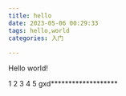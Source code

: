 ```yaml
---
title: hello
date: 2023-05-06 00:29:33
tags: hello,world
categories: 入门
 
---
```


Hello world!
<!-- more -->

1
2
3
4
5
gxd*******************
